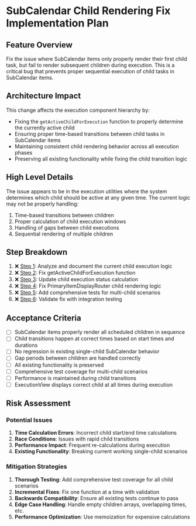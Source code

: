 # SubCalendar Child Rendering Fix Implementation Plan

## Feature Overview
Fix the issue where SubCalendar items only properly render their first child task, but fail to render subsequent children during execution. This is a critical bug that prevents proper sequential execution of child tasks in SubCalendar items.

## Architecture Impact
This change affects the execution component hierarchy by:
- Fixing the `getActiveChildForExecution` function to properly determine the currently active child
- Ensuring proper time-based transitions between child tasks in SubCalendar items
- Maintaining consistent child rendering behavior across all execution phases
- Preserving all existing functionality while fixing the child transition logic

## High Level Details
The issue appears to be in the execution utilities where the system determines which child should be active at any given time. The current logic may not be properly handling:
1. Time-based transitions between children
2. Proper calculation of child execution windows
3. Handling of gaps between child executions
4. Sequential rendering of multiple children

## Step Breakdown
1. ❌ [Step 1](./subcalendar_child_rendering_fix_step1.md): Analyze and document the current child execution logic
2. ❌ [Step 2](./subcalendar_child_rendering_fix_step2.md): Fix getActiveChildForExecution function
3. ❌ [Step 3](./subcalendar_child_rendering_fix_step3.md): Update child execution status calculation
4. ❌ [Step 4](./subcalendar_child_rendering_fix_step4.md): Fix PrimaryItemDisplayRouter child rendering logic
5. ❌ [Step 5](./subcalendar_child_rendering_fix_step5.md): Add comprehensive tests for multi-child scenarios
6. ❌ [Step 6](./subcalendar_child_rendering_fix_step6.md): Validate fix with integration testing

## Acceptance Criteria
- [ ] SubCalendar items properly render all scheduled children in sequence
- [ ] Child transitions happen at correct times based on start times and durations
- [ ] No regression in existing single-child SubCalendar behavior
- [ ] Gap periods between children are handled correctly
- [ ] All existing functionality is preserved
- [ ] Comprehensive test coverage for multi-child scenarios
- [ ] Performance is maintained during child transitions
- [ ] ExecutionView displays correct child at all times during execution

## Risk Assessment

### Potential Issues
1. **Time Calculation Errors**: Incorrect child start/end time calculations
2. **Race Conditions**: Issues with rapid child transitions
3. **Performance Impact**: Frequent re-calculations during execution
4. **Existing Functionality**: Breaking current working single-child scenarios

### Mitigation Strategies
1. **Thorough Testing**: Add comprehensive test coverage for all child scenarios
2. **Incremental Fixes**: Fix one function at a time with validation
3. **Backwards Compatibility**: Ensure all existing tests continue to pass
4. **Edge Case Handling**: Handle empty children arrays, overlapping times, etc.
5. **Performance Optimization**: Use memoization for expensive calculations
